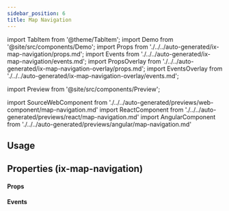 ```yaml
---
sidebar_position: 6
title: Map Navigation
---
```


import TabItem from '@theme/TabItem';
import Demo from '@site/src/components/Demo';
import Props from './../../auto-generated/ix-map-navigation/props.md';
import Events from './../../auto-generated/ix-map-navigation/events.md';
import PropsOverlay from './../../auto-generated/ix-map-navigation-overlay/props.md';
import EventsOverlay from './../../auto-generated/ix-map-navigation-overlay/events.md';

import Preview from '@site/src/components/Preview';

import SourceWebComponent from './../../auto-generated/previews/web-component/map-navigation.md'
import ReactComponent from './../../auto-generated/previews/react/map-navigation.md'
import AngularComponent from './../../auto-generated/previews/angular/map-navigation.md'

## Usage

<Preview name="map-navigation" height="35rem" noMargin>
  <TabItem value="javascript">
    <SourceWebComponent />
  </TabItem>
  <TabItem value="react">
    <ReactComponent />
  </TabItem>
  <TabItem value="angular">
    <AngularComponent />
  </TabItem>
</Preview>

## Properties (ix-map-navigation)

#### Props

<Props />

#### Events

<Events />
